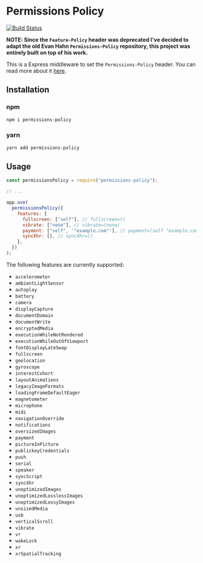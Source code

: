 # Permissions Policy

[![Build Status](https://travis-ci.com/pedro-gbf/permissions-policy.svg?branch=master)](https://travis-ci.com/pedro-gbf/permissions-policy)

**NOTE: Since the `Feature-Policy` header was deprecated I've decided to adapt the old Evan Hahn `Permissions-Policy` repository, this project was entirely built on top of his work.**

This is a Express middleware to set the `Permissions-Policy` header. You can read more about it [here](https://www.w3.org/TR/permissions-policy-1/).

## Installation

### npm

```bash
npm i permissions-policy
```

### yarn

```bash
yarn add permissions-policy
```

## Usage

```javascript
const permissionsPolicy = require("permissions-policy");

// ...

app.use(
  permissionsPolicy({
    features: {
      fullscreen: ["self"], // fullscreen=()
      vibrate: ["none"], // vibrate=(none)
      payment: ["self", '"example.com"'], // payment=(self "example.com")
      syncXhr: [], // syncXhr=()
    },
  })
);
```

The following features are currently supported:

- `accelerometer`
- `ambientLightSensor`
- `autoplay`
- `battery`
- `camera`
- `displayCapture`
- `documentDomain`
- `documentWrite`
- `encryptedMedia`
- `executionWhileNotRendered`
- `executionWhileOutOfViewport`
- `fontDisplayLateSwap`
- `fullscreen`
- `geolocation`
- `gyroscope`
- `interestCohort`
- `layoutAnimations`
- `legacyImageFormats`
- `loadingFrameDefaultEager`
- `magnetometer`
- `microphone`
- `midi`
- `navigationOverride`
- `notifications`
- `oversizedImages`
- `payment`
- `pictureInPicture`
- `publickeyCredentials`
- `push`
- `serial`
- `speaker`
- `syncScript`
- `syncXhr`
- `unoptimizedImages`
- `unoptimizedLosslessImages`
- `unoptimizedLossyImages`
- `unsizedMedia`
- `usb`
- `verticalScroll`
- `vibrate`
- `vr`
- `wakeLock`
- `xr`
- `xrSpatialTracking`
